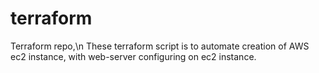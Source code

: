 # terraform
Terraform repo,\n
These terraform script is to automate creation of AWS ec2 instance,
with web-server configuring on ec2 instance.
